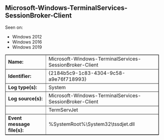 ## Microsoft-Windows-TerminalServices-SessionBroker-Client

Seen on:
* Windows 2012
* Windows 2016
* Windows 2019

<table border="1" class="docutils">
  <tbody>
    <tr>
      <td><b>Name:</b></td>
      <td>Microsoft-Windows-TerminalServices-SessionBroker-Client</td>
    </tr>
    <tr>
      <td><b>Identifier:</b></td>
      <td>{2184b5c9-1c83-4304-9c58-a9e76f718993}</td>
    </tr>
    <tr>
      <td><b>Log type(s):</b></td>
      <td>System</td>
    </tr>
    <tr>
      <td><b>Log source(s):</b></td>
      <td>Microsoft-Windows-TerminalServices-SessionBroker-Client</td>
    </tr>
    <tr>
      <td>&nbsp;</td>
      <td>TermServJet</td>
    </tr>
    <tr>
      <td><b>Event message file(s):</b></td>
      <td>%SystemRoot%\System32\tssdjet.dll</td>
    </tr>
  </tbody>
</table>

&nbsp;

